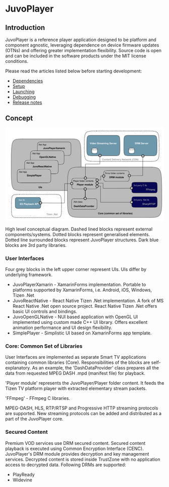 JuvoPlayer
=======

## Introduction

 JuvoPlayer is a reference player application designed to be platform and component agnostic, leveraging dependence on device firmware updates (OTNs) and offering greater implementation flexibility. Source code is open and can be included in the software products under the MIT license conditions.

 Please read the articles listed below before starting development:
- [Dependencies](./docs/dependencies.md)
- [Setup](./docs/setup-instructions.md)
- [Launching](./docs/launching.md)
- [Debugging](./docs/debugging.md)
- [Release notes](./docs/release-notes.md)

## Concept

![JuvoPlayer Concept Diagram](./docs/img/jpconcept.svg)

High level conceptual diagram. Dashed lined blocks represent external components/systems. Dotted blocks represent generalised elements.
Dotted line surrounded blocks represent JuvoPlayer structures. Dark blue blocks are 3rd party libraries.

### User Interfaces

Four grey blocks in the left upper corner represent UIs. UIs differ by underlying framework.

- JuvoPlayerXamarin - XamarinForms implementation. Portable to platforms supported by XamarinForms, i.e. Android, iOS, Windows, Tizen .Net
- JuvoReactNative - React Native Tizen .Net implementation. A fork of MS React Native .Net open source project. React Native Tizen .Net offers basic UI controls and bindings.
- JuvoOpenGLNative - NUI based application with OpenGL UI implemented using custom made C++ UI library. Offers excellent animation performance and UI design flexibility.
- SimplePlayer - Simplistic UI based on XamarinForms app template.

### Core: Common Set of Libraries

User Interfaces are implemented as separate Smart TV applications containing common libraries (Core). Responsibilities of the blocks are self-explanatory. As an example, the 'DashDataProvider' class prepares all the data from requested MPEG DASH .mpd (manifest file) for playback.

'Player module' represents the JuvoPlayer/Player folder content. It feeds the Tizen TV platform player with extracted elementary stream packets.

'FFmpeg' - FFmpeg C libraries.

MPEG-DASH, HLS, RTP/RTSP and Progressive HTTP streaming protocols are supported. 
New streaming protocols can be added and distributed as a part of the JuvoPlayer core.


### Secured Content

Premium VOD services use DRM secured content. Secured content playback is executed using Common Encryption Interface (CENC). JuvoPlayer's DRM module provides decryption and key management services. Decrypted content is stored inside TrustZone with no application access to decrypted data.
Following DRMs are supported:
- PlayReady
- Widevine
